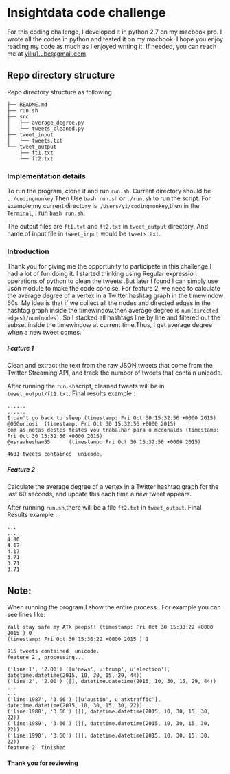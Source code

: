 
# Insightdata code challenge 

For this coding challenge, I developed it in python 2.7 on my macbook pro.
I wrote all the codes in python and tested it on my macbook. I hope you enjoy reading my code as much as I enjoyed writing it.
If needed, you can reach me at yiliu1.ubc@gmail.com.

## Repo directory structure
Repo directory structure as following 

	├── README.md  
	├── run.sh  
	├── src  
	│   ├── average_degree.py  
	│   └── tweets_cleaned.py  
	├── tweet_input
	│   └── tweets.txt  
	└── tweet_output  
	    ├── ft1.txt  
	    └── ft2.txt  

### Implementation details

To run the program, clone it and run `run.sh`.
Current directory should be `../codingmonkey`.Then Use `bash run.sh` or `./run.sh` to run the script.
For example,my current directory is` /Users/yi/codingmonkey`,then in the `Terminal`, I run `bash run.sh`.

The output files are `ft1.txt` and `ft2.txt` in `tweet_output` directory.
And name of input file in `tweet_input` would be `tweets.txt`.


### Introduction 
Thank you for giving me the opportunity to participate in this challenge.I had a lot of fun doing it. 
I started thinking using Regular expression operations of python to clean the tweets .But later I found I can simply use Json
module to make the code concise.
For feature 2, we need to calculate the average degree of a vertex in a Twitter hashtag graph in the timewindow 60s.
My idea is that if we collect all the nodes and directed edges in the hashtag graph inside the timewindow,then 
average degree is 
`num(directed edges)/num(nodes)`. So I stacked all hashtags line by line and filtered out the subset inside the 
timewindow at current time.Thus, I get average degree when a new tweet comes.

##### Feature 1

Clean and extract the text from the raw JSON tweets that come from the Twitter Streaming API, and track the number of tweets
that contain unicode.

After running the `run.sh`script, cleaned tweets will be in `tweet_output/ft1.txt`.
Final results example :

```
......
......
I can't go back to sleep (timestamp: Fri Oct 30 15:32:56 +0000 2015)
@06Goriosi  (timestamp: Fri Oct 30 15:32:56 +0000 2015)
com as notas destes testes vou trabalhar para o mcdonalds (timestamp: Fri Oct 30 15:32:56 +0000 2015)
@esraahesham55      (timestamp: Fri Oct 30 15:32:56 +0000 2015)

4601 tweets contained  unicode.
```





##### Feature 2
Calculate the average degree of a vertex in a Twitter hashtag graph for the last 60 seconds, and update this each time a new tweet appears.

After running `run.sh`,there will be a file `ft2.txt` in `tweet_output`.
Final Results example :

```
...
...
4.80
4.17
4.17
3.71
3.71
3.71
```

## Note:
When running the program,I show the entire process .
For example you can see lines like:

```
Yall stay safe my ATX peeps!! (timestamp: Fri Oct 30 15:30:22 +0000 2015 ) 0
(timestamp: Fri Oct 30 15:30:22 +0000 2015 ) 1

915 tweets contained  unicode.
feature 2 , processing...

('line:1', '2.00') ([u'news', u'trump', u'election'], datetime.datetime(2015, 10, 30, 15, 29, 44))
('line:2', '2.00') ([], datetime.datetime(2015, 10, 30, 15, 29, 44))
...
...
('line:1987', '3.66') ([u'austin', u'atxtraffic'], datetime.datetime(2015, 10, 30, 15, 30, 22))
('line:1988', '3.66') ([], datetime.datetime(2015, 10, 30, 15, 30, 22))
('line:1989', '3.66') ([], datetime.datetime(2015, 10, 30, 15, 30, 22))
('line:1990', '3.66') ([], datetime.datetime(2015, 10, 30, 15, 30, 22))
feature 2  finished
```

#### Thank you for reviewing 

